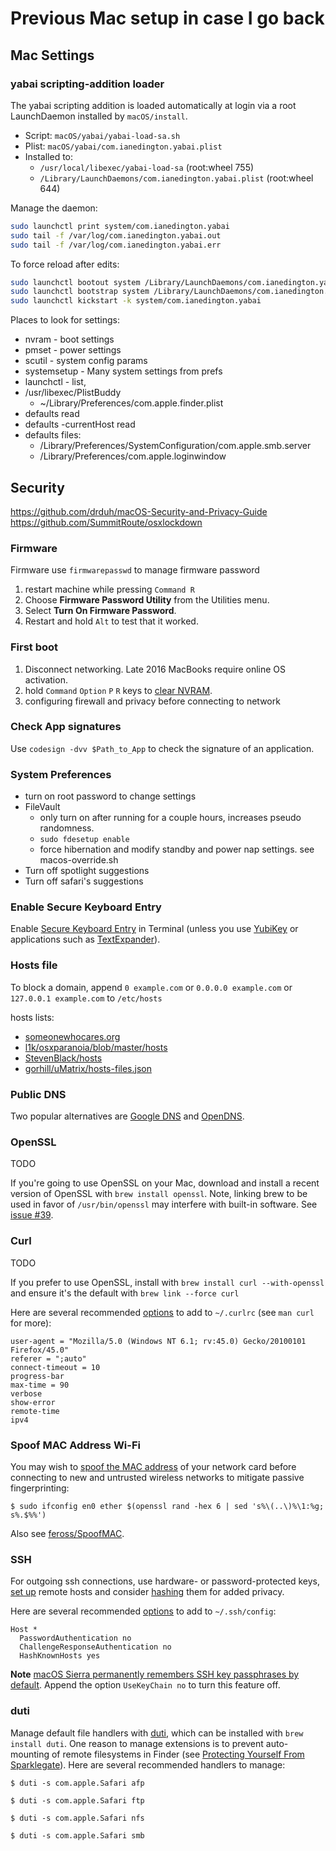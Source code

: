 # Previous Mac setup in case I go back

## Mac Settings
### yabai scripting-addition loader

The yabai scripting addition is loaded automatically at login via a root LaunchDaemon installed by `macOS/install`.

- Script: `macOS/yabai/yabai-load-sa.sh`
- Plist: `macOS/yabai/com.ianedington.yabai.plist`
- Installed to:
  - `/usr/local/libexec/yabai-load-sa` (root:wheel 755)
  - `/Library/LaunchDaemons/com.ianedington.yabai.plist` (root:wheel 644)

Manage the daemon:

```bash
sudo launchctl print system/com.ianedington.yabai
sudo tail -f /var/log/com.ianedington.yabai.out
sudo tail -f /var/log/com.ianedington.yabai.err
```

To force reload after edits:

```bash
sudo launchctl bootout system /Library/LaunchDaemons/com.ianedington.yabai.plist || true
sudo launchctl bootstrap system /Library/LaunchDaemons/com.ianedington.yabai.plist
sudo launchctl kickstart -k system/com.ianedington.yabai
```

Places to look for settings:
- nvram - boot settings
- pmset - power settings
- scutil - system config params
- systemsetup - Many system settings from prefs
- launchctl - list, 
- /usr/libexec/PlistBuddy
    - ~/Library/Preferences/com.apple.finder.plist
- defaults read
- defaults -currentHost read
- defaults files:
    - /Library/Preferences/SystemConfiguration/com.apple.smb.server
    - /Library/Preferences/com.apple.loginwindow

## Security
https://github.com/drduh/macOS-Security-and-Privacy-Guide
https://github.com/SummitRoute/osxlockdown

### Firmware
Firmware use `firmwarepasswd` to manage firmware password
1. restart machine while pressing `Command R`
1. Choose **Firmware Password Utility** from the Utilities menu.
1. Select **Turn On Firmware Password**.
1. Restart and hold `Alt` to test that it worked.

### First boot
1. Disconnect networking. Late 2016 MacBooks require online OS activation.
1.  hold `Command` `Option` `P` `R` keys to [clear NVRAM](https://support.apple.com/en-us/HT204063).
1. configuring firewall and privacy before connecting to network

### Check App signatures
Use `codesign -dvv $Path_to_App` to check the signature of an application.

### System Preferences
- turn on root password to change settings
- FileVault
    - only turn on after running for a couple hours, increases pseudo randomness.
    - `sudo fdesetup enable`
    - force hibernation and modify standby and power nap settings. see macos-override.sh
- Turn off spotlight suggestions
- Turn off safari's suggestions

### Enable Secure Keyboard Entry
Enable [Secure Keyboard Entry](https://security.stackexchange.com/questions/47749/how-secure-is-secure-keyboard-entry-in-mac-os-xs-terminal) in Terminal (unless you use [YubiKey](https://mig5.net/content/secure-keyboard-entry-os-x-blocks-interaction-yubikeys) or applications such as [TextExpander](https://smilesoftware.com/textexpander/secureinput)).

### Hosts file
To block a domain, append `0 example.com` or `0.0.0.0 example.com` or `127.0.0.1 example.com` to `/etc/hosts`

hosts lists:
- [someonewhocares.org](http://someonewhocares.org/hosts/zero/hosts)
- [l1k/osxparanoia/blob/master/hosts](https://github.com/l1k/osxparanoia/blob/master/hosts)
- [StevenBlack/hosts](https://github.com/StevenBlack/hosts)
- [gorhill/uMatrix/hosts-files.json](https://github.com/gorhill/uMatrix/blob/master/assets/umatrix/hosts-files.json)

### Public DNS

Two popular alternatives are [Google DNS](https://developers.google.com/speed/public-dns/) and [OpenDNS](https://www.opendns.com/home-internet-security/).

### OpenSSL
TODO

If you're going to use OpenSSL on your Mac, download and install a recent version of OpenSSL with `brew install openssl`. Note, linking brew to be used in favor of `/usr/bin/openssl` may interfere with built-in software. See [issue #39](https://github.com/drduh/OS-X-Security-and-Privacy-Guide/issues/39).

### Curl
TODO

If you prefer to use OpenSSL, install with `brew install curl --with-openssl` and ensure it's the default with `brew link --force curl`

Here are several recommended [options](http://curl.haxx.se/docs/manpage.html) to add to `~/.curlrc` (see `man curl` for more):

```
user-agent = "Mozilla/5.0 (Windows NT 6.1; rv:45.0) Gecko/20100101 Firefox/45.0"
referer = ";auto"
connect-timeout = 10
progress-bar
max-time = 90
verbose
show-error
remote-time
ipv4
```

### Spoof MAC Address Wi-Fi

You may wish to [spoof the MAC address](https://en.wikipedia.org/wiki/MAC_spoofing) of your network card before connecting to new and untrusted wireless networks to mitigate passive fingerprinting:

    $ sudo ifconfig en0 ether $(openssl rand -hex 6 | sed 's%\(..\)%\1:%g; s%.$%%')

Also see [feross/SpoofMAC](https://github.com/feross/SpoofMAC).

### SSH

For outgoing ssh connections, use hardware- or password-protected keys, [set up](http://nerderati.com/2011/03/17/simplify-your-life-with-an-ssh-config-file/) remote hosts and consider [hashing](http://nms.csail.mit.edu/projects/ssh/) them for added privacy.

Here are several recommended [options](https://www.freebsd.org/cgi/man.cgi?query=ssh_config&sektion=5) to add to  `~/.ssh/config`:

    Host *
      PasswordAuthentication no
      ChallengeResponseAuthentication no
      HashKnownHosts yes

**Note** [macOS Sierra permanently remembers SSH key passphrases by default](https://openradar.appspot.com/28394826). Append the option `UseKeyChain no` to turn this feature off.

### duti
Manage default file handlers with [duti](http://duti.org/), which can be installed with `brew install duti`. One reason to manage extensions is to prevent auto-mounting of remote filesystems in Finder (see [Protecting Yourself From Sparklegate](https://www.taoeffect.com/blog/2016/02/apologies-sky-kinda-falling-protecting-yourself-from-sparklegate/)). Here are several recommended handlers to manage:

```
$ duti -s com.apple.Safari afp

$ duti -s com.apple.Safari ftp

$ duti -s com.apple.Safari nfs

$ duti -s com.apple.Safari smb
```

